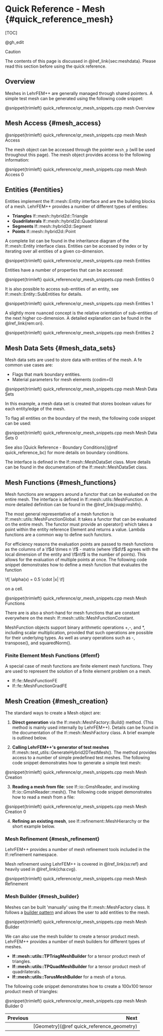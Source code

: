 # Quick Reference - Mesh {#quick_reference_mesh}

[TOC]

@gh_edit

> [!caution]
> The contents of this page is discussed in @lref_link{sec:meshdata}. Please read this section before using the quick reference.

<!-- Mesh Information and Mesh Data Structures are discussed in detail in @lref_link{sec:meshdata}. -->

## Overview

Meshes in LehrFEM++ are generally managed through shared pointers. A simple test mesh can be generated using the following code snippet:

@snippet{trimleft} quick_reference/qr_mesh_snippets.cpp mesh Overview

## Mesh Access {#mesh_access}

@snippet{trimleft} quick_reference/qr_mesh_snippets.cpp mesh Mesh Access

The mesh object can be accessed through the pointer `mesh_p` (will be used throughout this page). The mesh object provides access to the following information:

@snippet{trimleft} quick_reference/qr_mesh_snippets.cpp mesh Mesh Access 0

## Entities {#entities}

Entities implement the lf::mesh::Entity interface and are the building blocks of a mesh. LehrFEM++ provides a number of different types of entities:

- **Triangles** lf::mesh::hybrid2d::Triangle
- **Quadrilaterals** lf::mesh::hybrid2d::Quadrilateral
- **Segments** lf::mesh::hybrid2d::Segment
- **Points** lf::mesh::hybrid2d::Point

A complete list can be found in the inheritance diagram of the lf::mesh::Entity interface class. Entities can be accessed by index or by iterating over all entities of a given co-dimension.

@snippet{trimleft} quick_reference/qr_mesh_snippets.cpp mesh Entities

Entities have a number of properties that can be accessed:

@snippet{trimleft} quick_reference/qr_mesh_snippets.cpp mesh Entities 0

It is also possible to access sub-entities of an entity, see lf::mesh::Entity::SubEntities for details.

@snippet{trimleft} quick_reference/qr_mesh_snippets.cpp mesh Entities 1

A slightly more nuanced concept is the relative orientation of sub-entities of the next higher co-dimension. A detailed explanation can be found in the @lref_link{rem:ori}.

@snippet{trimleft} quick_reference/qr_mesh_snippets.cpp mesh Entities 2

## Mesh Data Sets {#mesh_data_sets}

Mesh data sets are used to store data with entities of the mesh. A fe common use cases are:

- Flags that mark boundary entities.
- Material parameters for mesh elements (codim=0)

@snippet{trimleft} quick_reference/qr_mesh_snippets.cpp mesh Mesh Data Sets

In this example, a mesh data set is created that stores boolean values for each entity/edge of the mesh.

To flag all entities on the boundary of the mesh, the following code snippet can be used:


@snippet{trimleft} quick_reference/qr_mesh_snippets.cpp mesh Mesh Data Sets 0

See also [Quick Reference - Boundary Conditions](@ref quick_reference_bc) for more details on boundary conditions.

The interface is defined in the lf::mesh::MeshDataSet class. More details can be found in the documentation of the lf::mesh::MeshDataSet class.

## Mesh Functions {#mesh_functions}

Mesh functions are wrappers around a functor that can be evaluated on the entire mesh. The interface is defined in lf::mesh::utils::MeshFunction. A more detailed definition can be found in the @lref_link{supp:mshfn}.

The most general representative of a mesh function is lf::mesh::utils::MeshFunctionGlobal. It takes a functor that can be evaluated on the entire mesh. The functor must provide an operator() which takes a point within the entity reference Element and returns a value. Lambda functions are a common way to define such functors.

For efficiency reasons the evaluation points are passed to mesh functions as the columns of a  \f$d \times n \f$ - matrix (where \f$d\f$ agrees with the local dimension of the entity and \f$n\f$ is the number of points). This allows for the evaluation of multiple points at once. The following code snippet demonstrates how to define a mesh function that evaluates the function

\f[
    \alpha(x) = 0.5 \cdot \|x\|
\f]

on a cell.

@snippet{trimleft} quick_reference/qr_mesh_snippets.cpp mesh Mesh Functions

There are is also a short-hand for mesh functions that are constant everywhere on the mesh: lf::mesh::utils::MeshFunctionConstant.

MeshFunction objects support binary arithmetic operations +,-, and *, including scalar multiplication, provided that such operations are possible for their underlying types. As well as unary operations such as -, transpose(), and squaredNorm().

### Finite Element Mesh Functions {#femf}

A special case of mesh functions are finite element mesh functions. They are used to represent the solution of a finite element problem on a mesh.

<!-- TODO (barmstron): Add note on Integration and evaluation of FE Mesh Functions-->

- lf::fe::MeshFunctionFE
- lf::fe::MeshFunctionGradFE

## Mesh Creation {#mesh_creation}

The standard ways to create a Mesh object are:

1. **Direct generation** via the lf::mesh::MeshFactory::Build() method. (This method is mainly used internally by LehrFEM++). Details can be found in the documentation of the lf::mesh::MeshFactory class. A brief example is outlined below.

2. **Calling LehrFEM++'s generator of test meshes** lf::mesh::test_utils::GenerateHybrid2DTestMesh(). The method provides access to a number of simple predefined test meshes. The following code snippet demonstrates how to generate a simple test mesh:

@snippet{trimleft} quick_reference/qr_mesh_snippets.cpp mesh Mesh Creation

3. **Reading a mesh from file**: see lf::io::GmshReader, and invoking lf::io::GmshReader::mesh(). The following code snippet demonstrates how to read a mesh from a file:

@snippet{trimleft} quick_reference/qr_mesh_snippets.cpp mesh Mesh Creation 0

4. **Refining an existing mesh**, see lf::refinement::MeshHierarchy or the short example below.

### Mesh Refinement {#mesh_refinement}

LehrFEM++ provides a number of mesh refinement tools included in the lf::refinement namespace. 

Mesh refinement using LehrFEM++ is covered in @lref_link{ss:ref} and heavily used in @lref_link{cha:cvg}.

@snippet{trimleft} quick_reference/qr_mesh_snippets.cpp mesh Mesh Refinement

### Mesh Builder {#mesh_builder}

Meshes can be built 'manually' using the lf::mesh::MeshFactory class. It follows a [builder pattern](https://refactoring.guru/design-patterns/builder) and allows the user to add entities to the mesh. 

@snippet{trimleft} quick_reference/qr_mesh_snippets.cpp mesh Mesh Builder

We can also use the mesh builder to create a tensor product mesh. LehrFEM++ provides a number of mesh builders for different types of meshes.

- **lf::mesh::utils::TPTriagMeshBuilder** for a tensor product mesh of triangles.
- **lf::mesh::utils::TPQuadMeshBuilder** for a tensor product mesh of quadrilaterals.
- **lf::mesh::utils::TorusMeshBuilder** for a mesh of a torus.

The following code snippet demonstrates how to create a 100x100 tensor product mesh of triangles:

@snippet{trimleft} quick_reference/qr_mesh_snippets.cpp mesh Mesh Builder 0


<!-- Next and previous buttons -->
<div class="section_buttons">

| Previous |                                      Next |
| :------- | ----------------------------------------: |
|          | [Geometry](@ref quick_reference_geometry) |

</div>
